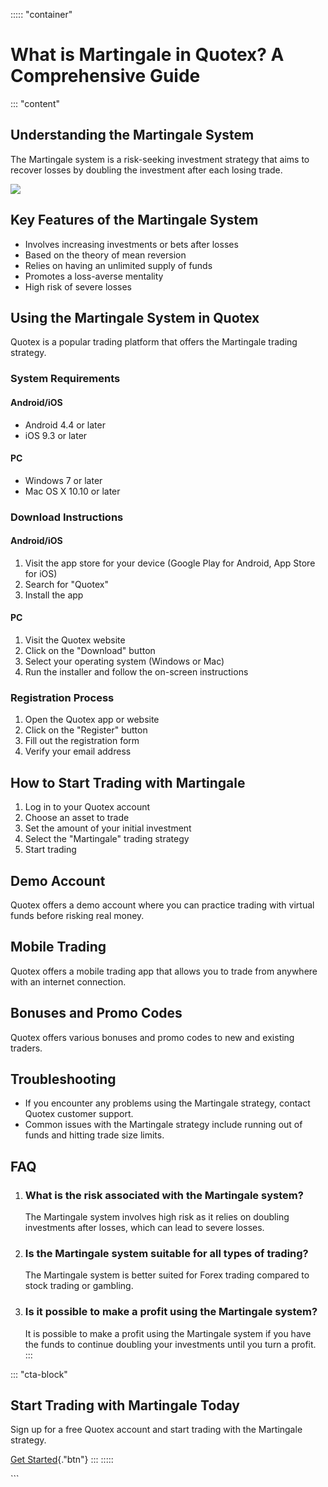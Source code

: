 ::::: \"container\"
# What is Martingale in Quotex? A Comprehensive Guide

::: \"content\"
## Understanding the Martingale System

The Martingale system is a risk-seeking investment strategy that aims to
recover losses by doubling the investment after each losing trade.

[![](https://static.quotex.io/files/4_en/300_250.jpg)](https://traff.sbs/brokerqxlid)

## Key Features of the Martingale System

-   Involves increasing investments or bets after losses
-   Based on the theory of mean reversion
-   Relies on having an unlimited supply of funds
-   Promotes a loss-averse mentality
-   High risk of severe losses

## Using the Martingale System in Quotex

Quotex is a popular trading platform that offers the Martingale trading
strategy.

### System Requirements

#### Android/iOS

-   Android 4.4 or later
-   iOS 9.3 or later

#### PC

-   Windows 7 or later
-   Mac OS X 10.10 or later

### Download Instructions

#### Android/iOS

1.  Visit the app store for your device (Google Play for Android, App
    Store for iOS)
2.  Search for "Quotex"
3.  Install the app

#### PC

1.  Visit the Quotex website
2.  Click on the "Download" button
3.  Select your operating system (Windows or Mac)
4.  Run the installer and follow the on-screen instructions

### Registration Process

1.  Open the Quotex app or website
2.  Click on the "Register" button
3.  Fill out the registration form
4.  Verify your email address

## How to Start Trading with Martingale

1.  Log in to your Quotex account
2.  Choose an asset to trade
3.  Set the amount of your initial investment
4.  Select the "Martingale" trading strategy
5.  Start trading

## Demo Account

Quotex offers a demo account where you can practice trading with virtual
funds before risking real money.

## Mobile Trading

Quotex offers a mobile trading app that allows you to trade from
anywhere with an internet connection.

## Bonuses and Promo Codes

Quotex offers various bonuses and promo codes to new and existing
traders.

## Troubleshooting

-   If you encounter any problems using the Martingale strategy, contact
    Quotex customer support.
-   Common issues with the Martingale strategy include running out of
    funds and hitting trade size limits.

## FAQ

1.  ### What is the risk associated with the Martingale system?

    The Martingale system involves high risk as it relies on doubling
    investments after losses, which can lead to severe losses.

2.  ### Is the Martingale system suitable for all types of trading?

    The Martingale system is better suited for Forex trading compared to
    stock trading or gambling.

3.  ### Is it possible to make a profit using the Martingale system?

    It is possible to make a profit using the Martingale system if you
    have the funds to continue doubling your investments until you turn
    a profit.
:::

::: \"cta-block\"
## Start Trading with Martingale Today

Sign up for a free Quotex account and start trading with the Martingale
strategy.

[Get Started](\%22https://traff.sbs/brokerqxsignup\%22){."btn"}
:::
:::::

\`\`\`

